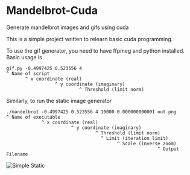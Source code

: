 # Mandelbrot-Cuda
Generate mandelbrot images and gifs using cuda

This is a simple project written to relearn basic cuda programming.

To use the gif generator, you need to have ffpmeg and python installed.
Basic usage is
```
gif.py -0.4997425 0.523556 4
^ Name of script
       ^ x coordinate (real)
                  ^ y coordinate (imaginary)
                           ^ Threshold (limit norm)
```

Similarly, to run the static image generator
```
./mandelbrot -0.4997425 0.523556 4 10000 0.000000000001 out.png
^ Name of executable
             ^ x coordinate (real)
                        ^ y coordinate (imaginary)
                                 ^ Threshold (limit norm)
                                   ^ Limit (iteration limit)
                                         ^ Scale (inverse zoom)
                                                        ^ Output Filename
```
![Simple Static](https://i.imgur.com/uFXB9Fm.jpg)
